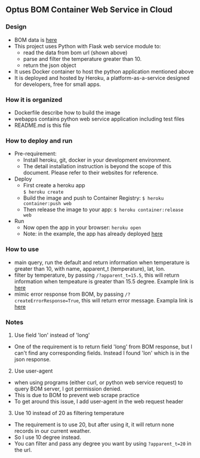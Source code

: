 ## Optus BOM Container Web Service in Cloud

### Design
- BOM data is [here](http://www.bom.gov.au/fwo/IDN60801/IDN60801.95765.json) 
- This project uses Python with Flask web service module to:
  - read the data from bom url (shown above)
  - parse and filter the temperature greater than 10.
  - return the json object
- It uses Docker container to host the python application mentioned above
- It is deployed and hosted by Heroku, a platform-as-a-service designed for developers, free for small apps.

### How it is organized
- Dockerfile describe how to build the image
- webapps contains python web service application including test files
- README.md is this file

### How to deploy and run
- Pre-requirement:
  - Install heroku, git, docker in your development environment. 
  - The detail installation instruction is beyond the scope of this document.
    Please refer to their websites for reference.
- Deploy
  - First create a heroku app
    <br>`$ heroku create`
  - Build the image and push to Container Registry: `$ heroku container:push web`
  - Then release the image to your app: `$ heroku container:release web`
- Run
  - Now open the app in your browser: `heroku open`
  - Note: in the example, the app has already deployed [here](https://calm-inlet-96529.herokuapp.com)

### How to use
- main query, run the default and return information when temperature is greater than 10, with name,
    apparent_t (temperature), lat, lon.
- filter by temperature, by passing `/?apparent_t=15.5`, this will return information when tempeature is greater
    than 15.5 degree. Example link is [here](https://calm-inlet-96529.herokuapp.com/?apparent_t=15.5)
- mimic error response from BOM, by passing `/?createErrorResponse=True`, this will return error message. Exampla    link is [here](https://calm-inlet-96529.herokuapp.com/?createErrorResponse=True)

### Notes
1. Use field 'lon' instead of 'long'
  - One of the requirement is to return field 'long' from BOM response, but I can't find any corresponding
fields. Instead I found 'lon' which is in the json response. 
2. Use user-agent
  - when using programs (either curl, or python web service request) to query BOM server, I got permission denied.
  - This is due to BOM to prevent web scrape practice
  - To get around this issue, I add user-agent in the web request header
3. Use 10 instead of 20 as filtering temperature
  - The requirement is to use 20, but after using it, it will return none records in our current weather.
  - So I use 10 degree instead. 
  - You can filter and pass any degree you want by using  `?apparent_t=20` in the url.
